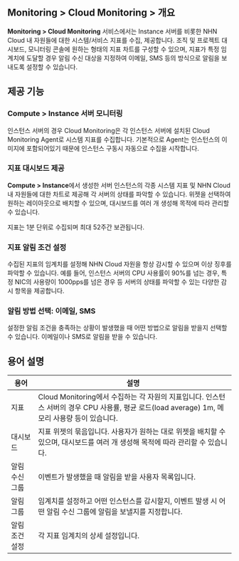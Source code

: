 ## Monitoring > Cloud Monitoring > 개요
**Monitoring > Cloud Monitoring** 서비스에서는 Instance 서버를 비롯한 NHN Cloud 내 자원들에 대한 시스템/서비스 지표를 수집, 제공합니다.
조직 및 프로젝트 대시보드, 모니터링 콘솔에 원하는 형태의 지표 차트를 구성할 수 있으며,
지표가 특정 임계치에 도달할 경우 알림 수신 대상을 지정하여 이메일, SMS 등의 방식으로 알림을 보내도록 설정할 수 있습니다.

## 제공 기능
### Compute > Instance 서버 모니터링
인스턴스 서버의 경우 Cloud Monitoring은 각 인스턴스 서버에 설치된 Cloud Monitoring Agent로 시스템 지표를 수집합니다.
기본적으로 Agent는 인스턴스의 이미지에 포함되어있기 때문에 인스턴스 구동시 자동으로 수집을 시작합니다.

### 지표 대시보드 제공
**Compute > Instance**에서 생성한 서버 인스턴스의 각종 시스템 지표 및 NHN Cloud 내 자원들에 대한 차트로 제공해 각 서버의 상태를 파악할 수 있습니다.
위젯을 선택하여 원하는 레이아웃으로 배치할 수 있으며, 대시보드를 여러 개 생성해 목적에 따라 관리할 수 있습니다.

지표는 1분 단위로 수집되며 최대 52주간 보관됩니다.

### 지표 알림 조건 설정
수집된 지표의 임계치를 설정해 NHN Cloud 자원을 항상 감시할 수 있으며 이상 징후를 파악할 수 있습니다.
예를 들어, 인스턴스 서버의 CPU 사용률이 90%를 넘는 경우, 특정 NIC의 사용량이 1000pps를 넘은 경우 등 서버의 상태를 파악할 수 있는 다양한 감시 항목을 제공합니다.

### 알림 방법 선택: 이메일, SMS
설정한 알림 조건을 충족하는 상황이 발생했을 때 어떤 방법으로 알림을 받을지 선택할 수 있습니다.
이메일이나 SMS로 알림을 받을 수 있습니다.

## 용어 설명
| 용어       | 설명                                                                                                 |
|----------|----------------------------------------------------------------------------------------------------|
| 지표       | Cloud Monitoring에서 수집하는 각 자원의 지표입니다. 인스턴스 서버의 경우 CPU 사용률, 평균 로드(load average) 1m, 메모리 사용량 등이 있습니다. | 
| 대시보드     | 지표 위젯의 묶음입니다. 사용자가 원하는 대로 위젯을 배치할 수 있으며,  대시보드를 여러 개 생성해 목적에 따라 관리할 수 있습니다.                        |                     
| 알림 수신 그룹 | 이벤트가 발생했을 때 알림을 받을 사용자 목록입니다.                                                                      |                                                                       
| 알림 그룹    | 임계치를 설정하고 어떤 인스턴스를 감시할지, 이벤트 발생 시 어떤 알림 수신 그룹에 알림을 보낼지를 지정합니다.                                     |                                      
| 알림 조건 설정 | 각 지표 임계치의 상세 설정입니다.                                                                                |                                                                                 
